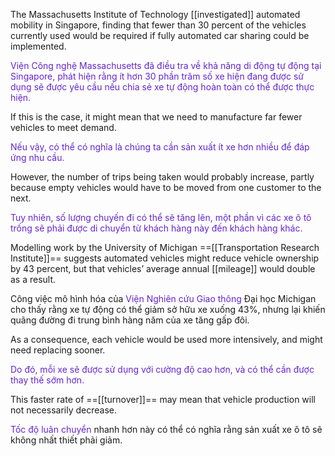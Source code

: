 The Massachusetts Institute of Technology [[investigated]] automated mobility in 
Singapore, finding that fewer than 30 percent of the vehicles currently used would 
be required if fully automated car sharing could be implemented.

<font color="#6425d0">Viện Công nghệ Massachusetts đã điều tra về khả năng di động tự động tại Singapore, phát hiện rằng ít hơn 30 phần trăm số xe hiện đang được sử dụng sẽ được yêu cầu nếu chia sẻ xe tự động hoàn toàn có thể được thực hiện.</font>



If this is the case, it might mean that we need to manufacture far fewer vehicles to meet demand.

<font color="#6425d0">Nếu vậy, có thể có nghĩa là chúng ta cần sản xuất ít xe hơn nhiều để đáp ứng nhu cầu.</font>



However, the number of trips being taken would probably increase, partly because 
empty vehicles would have to be moved from one customer to the next.

<font color="#6425d0">Tuy nhiên, số lượng chuyến đi có thể sẽ tăng lên, một phần vì các xe ô tô trống sẽ phải được di chuyển từ khách hàng này đến khách hàng khác.</font>

Modelling work by the University of Michigan ==[[Transportation Research Institute]]== 
suggests automated vehicles might reduce vehicle ownership by 43 percent, but 
that vehicles’ average annual [[mileage]] would double as a result. 

Công việc mô hình hóa của <font color="#6425d0">Viện Nghiên cứu Giao thông</font> Đại học Michigan cho thấy rằng xe tự động có thể giảm sở hữu xe xuống 43%, nhưng lại khiến quãng đường đi trung bình hàng năm của xe tăng gấp đôi.

As a consequence, each vehicle would be used more intensively, and might need replacing sooner. 

<font color="#6425d0">Do đó, mỗi xe sẽ được sử dụng với cường độ cao hơn, và có thể cần được thay thế sớm hơn.</font>


This faster rate of ==[[turnover]]== may mean that vehicle production will not 
necessarily decrease.

<font color="#6425d0">Tốc độ luân chuyển</font> nhanh hơn này có thể có nghĩa rằng sản xuất xe ô tô sẽ không nhất thiết phải giảm.